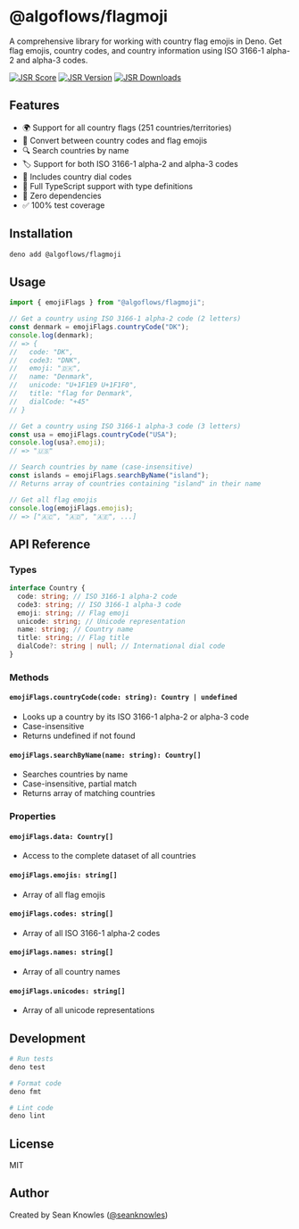 # @algoflows/flagmoji

A comprehensive library for working with country flag emojis in Deno. Get flag
emojis, country codes, and country information using ISO 3166-1 alpha-2 and
alpha-3 codes.

[![JSR Score](https://jsr.io/badges/@algoflows/flagmoji/score)](https://jsr.io/@algoflows/flagmoji)
[![JSR Version](https://jsr.io/badges/@algoflows/flagmoji/version)](https://jsr.io/@algoflows/flagmoji)
[![JSR Downloads](https://jsr.io/badges/@algoflows/flagmoji/downloads)](https://jsr.io/@algoflows/flagmoji)

## Features

- 🌍 Support for all country flags (251 countries/territories)
- 🔄 Convert between country codes and flag emojis
- 🔍 Search countries by name
- 🏷️ Support for both ISO 3166-1 alpha-2 and alpha-3 codes
- 📱 Includes country dial codes
- 💪 Full TypeScript support with type definitions
- 🎯 Zero dependencies
- ✅ 100% test coverage

## Installation

```bash
deno add @algoflows/flagmoji
```

## Usage

```typescript
import { emojiFlags } from "@algoflows/flagmoji";

// Get a country using ISO 3166-1 alpha-2 code (2 letters)
const denmark = emojiFlags.countryCode("DK");
console.log(denmark);
// => {
//   code: "DK",
//   code3: "DNK",
//   emoji: "🇩🇰",
//   name: "Denmark",
//   unicode: "U+1F1E9 U+1F1F0",
//   title: "flag for Denmark",
//   dialCode: "+45"
// }

// Get a country using ISO 3166-1 alpha-3 code (3 letters)
const usa = emojiFlags.countryCode("USA");
console.log(usa?.emoji);
// => "🇺🇸"

// Search countries by name (case-insensitive)
const islands = emojiFlags.searchByName("island");
// Returns array of countries containing "island" in their name

// Get all flag emojis
console.log(emojiFlags.emojis);
// => ["🇦🇨", "🇦🇩", "🇦🇪", ...]
```

## API Reference

### Types

```typescript
interface Country {
  code: string; // ISO 3166-1 alpha-2 code
  code3: string; // ISO 3166-1 alpha-3 code
  emoji: string; // Flag emoji
  unicode: string; // Unicode representation
  name: string; // Country name
  title: string; // Flag title
  dialCode?: string | null; // International dial code
}
```

### Methods

#### `emojiFlags.countryCode(code: string): Country | undefined`

- Looks up a country by its ISO 3166-1 alpha-2 or alpha-3 code
- Case-insensitive
- Returns undefined if not found

#### `emojiFlags.searchByName(name: string): Country[]`

- Searches countries by name
- Case-insensitive, partial match
- Returns array of matching countries

### Properties

#### `emojiFlags.data: Country[]`

- Access to the complete dataset of all countries

#### `emojiFlags.emojis: string[]`

- Array of all flag emojis

#### `emojiFlags.codes: string[]`

- Array of all ISO 3166-1 alpha-2 codes

#### `emojiFlags.names: string[]`

- Array of all country names

#### `emojiFlags.unicodes: string[]`

- Array of all unicode representations

## Development

```bash
# Run tests
deno test

# Format code
deno fmt

# Lint code
deno lint
```

## License

MIT

## Author

Created by Sean Knowles ([@seanknowles](https://github.com/algoflows))
